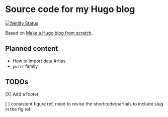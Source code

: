# Source code for my Hugo blog


[![Netlify Status](https://api.netlify.com/api/v1/badges/4d037972-0e14-4840-8844-bb1917d2052c/deploy-status)](https://app.netlify.com/sites/eloquent-williams-ee2061/deploys)

Based on [Make a Hugo blog from scratch](https://zwbetz.com/make-a-hugo-blog-from-scratch/).

## Planned content

- How to import data #rtlas
- `purrr` family

## TODOs

[X] Add a footer

<!-- ~~[ ] Being able to toggle the numbering of single heading within a post~~ -->

[ ] consistent figure ref,
need to revise the shortcode/partials to include slug in the fig ref.
